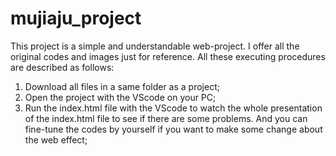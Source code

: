 # mujiaju_project
This project is a simple and understandable web-project. I offer all the original codes and images just for reference. 
All these executing procedures are described as follows:
1. Download all files in a same folder as a project;
2. Open the project with the VScode on your PC;
3. Run the index.html file with the VScode to watch the whole presentation of the index.html file to see if there are some problems. And you can fine-tune the codes by yourself if you want to make some change about the web effect;
